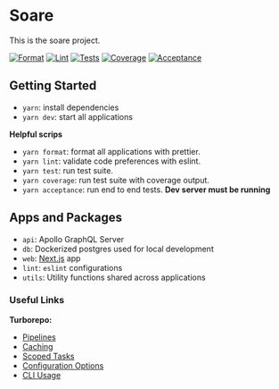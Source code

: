 # Soare

This is the soare project.

[![Format](https://github.com/chrstnfrrs/soare/actions/workflows/format.yaml/badge.svg)](https://github.com/chrstnfrrs/soare/actions/workflows/format.yaml) [![Lint](https://github.com/chrstnfrrs/soare/actions/workflows/lint.yaml/badge.svg)](https://github.com/chrstnfrrs/soare/actions/workflows/lint.yaml) [![Tests](https://github.com/chrstnfrrs/soare/actions/workflows/test.yaml/badge.svg)](https://github.com/chrstnfrrs/soare/actions/workflows/test.yaml) [![Coverage](https://github.com/chrstnfrrs/soare/actions/workflows/coverage.yaml/badge.svg)](https://github.com/chrstnfrrs/soare/actions/workflows/coverage.yaml) [![Acceptance](https://github.com/chrstnfrrs/soare/actions/workflows/acceptance.yaml/badge.svg)](https://github.com/chrstnfrrs/soare/actions/workflows/acceptance.yaml)

## Getting Started

- `yarn`: install dependencies
- `yarn dev`: start all applications

**Helpful scrips**

- `yarn format`: format all applications with prettier.
- `yarn lint`: validate code preferences with eslint.
- `yarn test`: run test suite.
- `yarn coverage`: run test suite with coverage output.
- `yarn acceptance`: run end to end tests. **Dev server must be running**

## Apps and Packages

- `api`: Apollo GraphQL Server
- `db`: Dockerized postgres used for local development
- `web`: [Next.js](https://nextjs.org) app
- `lint`: `eslint` configurations
- `utils`: Utility functions shared across applications

### Useful Links

**Turborepo:**

- [Pipelines](https://turborepo.org/docs/features/pipelines)
- [Caching](https://turborepo.org/docs/features/caching)
- [Scoped Tasks](https://turborepo.org/docs/features/scopes)
- [Configuration Options](https://turborepo.org/docs/reference/configuration)
- [CLI Usage](https://turborepo.org/docs/reference/command-line-reference)
